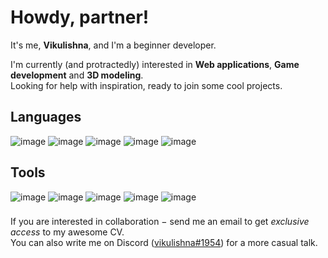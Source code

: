# Howdy, partner!

<!--
- 🔭 I’m currently working on ...
- 🌱 I’m currently learning ...
- 👯 I’m looking to collaborate on ...
- 💬 Ask me about ...
- 📫 How to reach me: ...
- ⚡ Fun fact: ...
-->
It's me, **Vikulishna**, and I'm a beginner developer.

I'm currently (and protractedly) interested in **Web applications**, **Game development** and **3D modeling**.   
Looking for help with inspiration, ready to join some cool projects.

## Languages

![image](https://img.shields.io/badge/HTML-e33c26?style=for-the-badge&logo=html5&logoColor=white) 
![image](https://img.shields.io/badge/CSS-1572B6?style=for-the-badge&logo=css3&logoColor=white) 
![image](https://img.shields.io/badge/JavaScript-e09d28?style=for-the-badge&logo=javascript&logoColor=white) 
![image](https://img.shields.io/badge/C%2B%2B-00599C?style=for-the-badge&logo=c%2B%2B&logoColor=white) 
![image](https://img.shields.io/badge/C%23-67217a?style=for-the-badge&logo=c-sharp&logoColor=white)

## Tools

![image](https://img.shields.io/badge/Node.js-339933?style=for-the-badge&logo=nodedotjs&logoColor=white) 
![image](https://img.shields.io/badge/SQLite-07405E?style=for-the-badge&logo=sqlite&logoColor=white) 
![image](https://img.shields.io/badge/Heroku-8e6eb2?style=for-the-badge&logo=heroku&logoColor=white) 
![image](https://img.shields.io/badge/Unity-100000?style=for-the-badge&logo=unity&logoColor=white) 
![image](https://img.shields.io/badge/blender-%23F5792A.svg?style=for-the-badge&logo=blender&logoColor=white)

###    

If you are interested in collaboration − send me an email to get *exclusive access* to my awesome CV.   
You can also write me on Discord ([vikulishna#1954](https://discordapp.com/users/344130090583719938/)) for a more casual talk.
